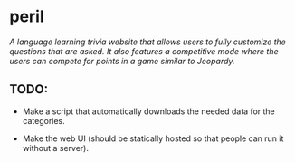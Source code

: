 # peril

*A language learning trivia website that allows users to fully customize the questions that are asked. It also features a competitive mode where the users can compete for points in a game similar to Jeopardy.*

## TODO:

- Make a script that automatically downloads the needed data for the categories.

- Make the web UI (should be statically hosted so that people can run it without a server).
